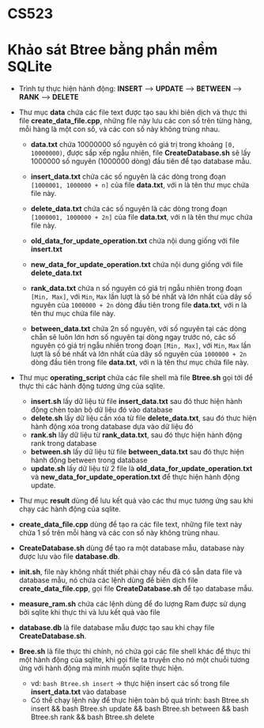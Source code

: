# CS523
# Khảo sát Btree bằng phần mềm SQLite

- Trình tự thực hiện hành động: **INSERT** --> **UPDATE** --> **BETWEEN** --> **RANK** --> **DELETE**

- Thư mục **data** chứa các file text được tạo sau khi biên dịch và thực thi file **create_data_file.cpp**, những file này lưu các con số trên từng hàng, mỗi hàng là một con số, và các con số này không trùng nhau.
	+ **data.txt** chứa 10000000 số nguyên có giá trị trong khoảng ``[0, 10000000)``, được sắp xếp ngẫu nhiên, file **CreateDatabase.sh** sẽ lấy 1000000 số nguyên (1000000 dòng) đầu tiên để tạo database mẫu.

	+ **insert_data.txt** chứa các số nguyên là các dòng trong đoạn ``[1000001, 1000000 + n]`` của file **data.txt**, với n là tên thư mục chứa file này.

	+ **delete_data.txt** chứa các số nguyên là các dòng trong đoạn ```[1000001, 1000000 + 2n]``` của file **data.txt**, với n là tên thư mục chứa file này.

	+ **old_data_for_update_operation.txt** chứa nội dung giống với file **insert.txt**
	+ **new_data_for_update_operation.txt** chứa nội dung giống với file **delete_data.txt**
	+ **rank_data.txt** chứa n số nguyên có giá trị ngẫu nhiên trong đoạn ``[Min, Max]``, với ``Min``, ``Max`` lần lượt là số bé nhất và lớn nhất của dãy số nguyên của ``1000000 + 2n`` dòng đầu tiên trong file **data.txt**, với n là tên thư mục chứa file này.
	+ **between_data.txt** chứa 2n số nguyên, với số nguyên tại các dòng chẵn sẽ luôn lớn hơn số nguyên tại dòng ngay trước nó, các số nguyên có giá trị ngẫu nhiên trong đoạn ``[Min, Max]``, với ``Min``, ``Max`` lần lượt là số bé nhất và lớn nhất của dãy số nguyên của ``1000000 + 2n`` dòng đầu tiên trong file **data.txt**, với n là tên thư mục chứa file này.
	
- Thư mục **operating_script** chứa các file shell mà file **Btree.sh** gọi tới để thực thi các hành động tương ứng của sqlite.
	+ **insert.sh** lấy dữ liệu từ file **insert_data.txt** sau đó thưc hiện hành động chèn toàn bộ dữ liệu đó vào database
	+ **delete.sh** lấy dữ liệu cần xóa từ file **delete_data.txt**, sau đó thưc hiện hành động xóa trong database dựa vào dữ liệu đó
	+ **rank.sh** lấy dữ liệu từ **rank_data.txt**, sau đó thực hiện hành động rank trong database
	+ **between.sh** lấy dữ liệu từ file **between_data.txt** sau đó thực hiện hành động between trong database 
	+ **update.sh** lấy dữ liệu từ 2 file là **old_data_for_update_operation.txt** và **new_data_for_update_operation.txt** để thực hiện hành động update.

- Thư mục **result** dùng để lưu kết quả vào các thư mục tương ứng sau khi chạy các hành động của sqlite. 
- **create_data_file.cpp** dùng để tạo ra các file text, những file text này chứa 1 số trên mỗi hàng và các con số này không trùng nhau.
- **CreateDatabase.sh** dùng để tạo ra một database mẫu, database này được lưu vào file **database.db**.
- **init.sh**, file này không nhất thiết phải chạy nếu đã có sẵn data file và database mẫu, nó chứa các lệnh dùng để biên dịch file **create_data_file.cpp**, gọi file **CreateDatabase.sh** để tạo database mẫu.
- **measure_ram.sh** chứa các lệnh dùng để đo lượng Ram được sử dụng bởi sqlite khi thực thi và lưu kết quả vào file
- **database.db** là file database mẫu được tạo sau khi chạy file **CreateDatabase.sh**.
- **Bree.sh** là file thực thi chính, nó chứa gọi các file shell khác để thực thi một hành động của sqlite, khi gọi file ta truyền cho nó một chuỗi tương ứng với hành động mà minh muốn sqlite thực hiện.
	+ vd: ```bash Btree.sh insert``` -> thực hiện insert các số trong file **insert_data.txt** vào database
	+ Có thể chạy lệnh này để thực hiện toàn bộ quá trình: bash Btree.sh insert && bash Btree.sh update && bash Btree.sh between && bash Btree.sh rank && bash Btree.sh delete
